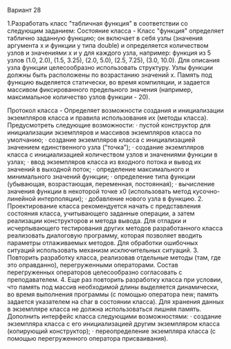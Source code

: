 Вариант 28

 
1.Разработать класс "табличная функция" в соответствии со следующим заданием:
Состояние класса -
Класс "функция" определяет таблично заданную функцию; он включает в себя узлы (значения аргумента x и функции y типа double) и определяется количеством узлов и значениями x и y для каждого узла, например: функция из 5 узлов (1.0, 2.0), (1.5, 3.25), (2.0, 5.0), (2.5, 7.25), (3.0, 10.0). Для описания узла функции целесообразно использовать структуру. Узлы функции должны быть расположены по возрастанию значений х. Память под функцию выделяется статически, во время компиляции, и задается массивом фиксированного предельного значения (например, максимальное количество узлов функции - 20).

Протокол класса -
Определяет  возможности создания и  инициализации экземпляров класса и правила использования их (методы класса).
Предусмотреть следующие возможности:
·          пустой конструктор для инициализации экземпляров и массивов экземпляров класса по умолчанию;
·          создание экземпляров класса с инициализацией значением единственного узла (“точка”);
·          создание экземпляров класса с инициализацией количеством узлов и значениями функции в узлах;
·          ввод экземпляров класса из входного потока и вывод их значений в выходной поток;
·          определение максимального и минимального значений функции;
·          определение типа функции (убывающая, возрастающая, переменная, постоянная);
·          вычисление значения функции в некоторой точке x0 (использовать метод кусочно-линейной интерполяции);
·          добавление нового узла в функцию.
2. Проектирование класса рекомендуется начать с представления состояния класса, учитывающего заданные операции, а затем реализации конструкторов и метода вывода. Для отладки и исчерпывающего тестирования других методов разработанного класса реализовать диалоговую программу, которая позволяет вводить параметры отлаживаемых методов. Для обработки ошибочных ситуаций использовать механизм исключительных ситуаций.
3. Повторить разработку класса, реализовав отдельные методы (там, где это оправданно), перегруженными операторами. Состав перегруженных операторов целесообразно согласовать с преподавателем.
4. Еще раз повторить разработку класса при условии, что память под массив необходимой длины выделяется динамически, во время выполнения программы (с помощью оператора new; память задается указателем на char в состоянии класса). Для хранения данных в экземпляре класса не должна использоваться лишняя память.
Дополнить интерфейс класса следующими возможностями:
·          создание экземпляра класса с его инициализацией другим экземпляром класса (копирующий конструктор);
·          переопределение экземпляра класса (с помощью перегруженного оператора присваивания).

